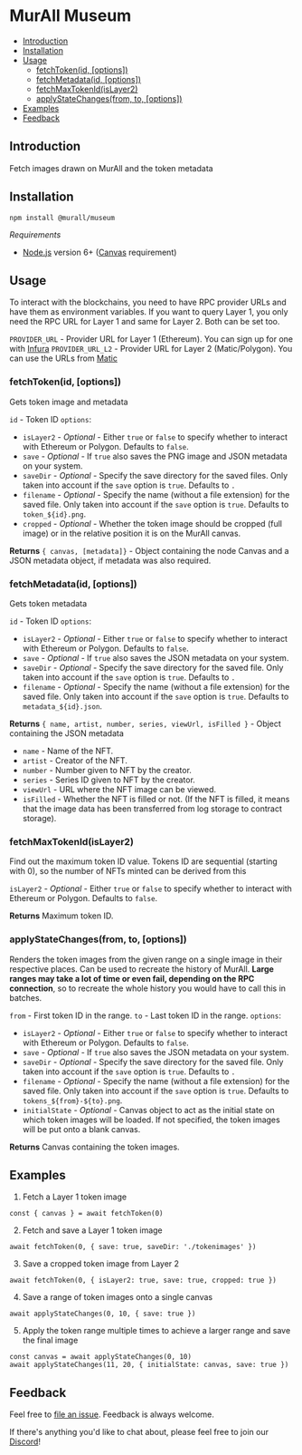 # MurAll Museum

- [Introduction](#introduction)
- [Installation](#installation)
- [Usage](#usage)
    * [fetchToken(id, [options])](#fetchtokenid-options)
    * [fetchMetadata(id, [options])](#fetchmetadataid-options)
    * [fetchMaxTokenId(isLayer2)](#fetchmaxtokenidislayer2)
    * [applyStateChanges(from, to, [options])](#applystatechangesfrom-to-options)
- [Examples](#examples)
- [Feedback](#feedback)

## Introduction

Fetch images drawn on MurAll and the token metadata

## Installation
```
npm install @murall/museum
```

*Requirements*
* [Node.js](https://nodejs.org/en/) version 6+ ([Canvas](https://www.npmjs.com/package/canvas) requirement)

## Usage
To interact with the blockchains, you need to have RPC provider URLs and have them as environment variables.
If you want to query Layer 1, you only need the RPC URL for Layer 1 and same for Layer 2. Both can be set too.

`PROVIDER_URL` - Provider URL for Layer 1 (Ethereum). You can sign up for one with [Infura](https://infura.io/)
`PROVIDER_URL_L2` - Provider URL for Layer 2 (Matic/Polygon). You can use the URLs from [Matic](https://docs.matic.network/docs/develop/network-details/network/)

### fetchToken(id, [options])
Gets token image and metadata

`id` - Token ID
`options`:
* `isLayer2` - *Optional* - Either `true` or `false` to specify whether to interact with Ethereum or Polygon. Defaults to `false`.
* `save` - *Optional* - If `true` also saves the PNG image and JSON metadata on your system.
* `saveDir` - *Optional* - Specify the save directory for the saved files. Only taken into account if the `save` option is `true`. Defaults to `.`
* `filename` - *Optional* - Specify the name (without a file extension) for the saved file. Only taken into account if the `save` option is `true`. Defaults to `token_${id}.png`.
* `cropped` - *Optional* - Whether the token image should be cropped (full image) or in the relative position it is on the MurAll canvas.

**Returns**
`{ canvas, [metadata]}` - Object containing the node Canvas and a JSON metadata object, if metadata was also required.


### fetchMetadata(id, [options])
Gets token metadata

`id` - Token ID
`options`:
* `isLayer2` - *Optional* - Either `true` or `false` to specify whether to interact with Ethereum or Polygon. Defaults to `false`.
* `save` - *Optional* - If `true` also saves the JSON metadata on your system.
* `saveDir` - *Optional* - Specify the save directory for the saved file. Only taken into account if the `save` option is `true`. Defaults to `.`
* `filename` - *Optional* - Specify the name (without a file extension) for the saved file. Only taken into account if the `save` option is `true`. Defaults to `metadata_${id}.json`.

**Returns**
`{ name, artist, number, series, viewUrl, isFilled }` - Object containing the JSON metadata

* `name` - Name of the NFT.
* `artist` - Creator of the NFT.
* `number` - Number given to NFT by the creator.
* `series` - Series ID given to NFT by the creator.
* `viewUrl` - URL where the NFT image can be viewed.
* `isFilled` - Whether the NFT is filled or not. (If the NFT is filled, it means that the image data has been transferred from log storage to contract storage).


### fetchMaxTokenId(isLayer2)
Find out the maximum token ID value. Tokens ID are sequential (starting with 0), so the number of NFTs minted can be derived from this

`isLayer2` - *Optional* - Either `true` or `false` to specify whether to interact with Ethereum or Polygon. Defaults to `false`.

**Returns**
Maximum token ID.

### applyStateChanges(from, to, [options])
Renders the token images from the given range on a single image in their respective places. Can be used to recreate the history of MurAll.
**Large ranges may take a lot of time or even fail, depending on the RPC connection**, so to recreate the whole history you would have to call this in batches.

`from` - First token ID in the range.
`to` - Last token ID in the range.
`options`:
* `isLayer2` - *Optional* - Either `true` or `false` to specify whether to interact with Ethereum or Polygon. Defaults to `false`.
* `save` - *Optional* - If `true` also saves the JSON metadata on your system.
* `saveDir` - *Optional* - Specify the save directory for the saved file. Only taken into account if the `save` option is `true`. Defaults to `.`
* `filename` - *Optional* - Specify the name (without a file extension) for the saved file. Only taken into account if the `save` option is `true`. Defaults to `tokens_${from}-${to}.png`.
* `initialState` - *Optional* - Canvas object to act as the initial state on which token images will be loaded. If not specified, the token images will be put onto a blank canvas.

**Returns**
Canvas containing the token images. 

## Examples

1. Fetch a Layer 1 token image

`const { canvas } = await fetchToken(0)`

2. Fetch and save a Layer 1 token image

`await fetchToken(0, { save: true, saveDir: './tokenimages' })`

3. Save a cropped token image from Layer 2

`await fetchToken(0, { isLayer2: true, save: true, cropped: true })`

4. Save a range of token images onto a single canvas

`await applyStateChanges(0, 10, { save: true })`

5. Apply the token range multiple times to achieve a larger range and save the final image

```
const canvas = await applyStateChanges(0, 10)
await applyStateChanges(11, 20, { initialState: canvas, save: true })
```

## Feedback

Feel free to [file an issue](https://github.com/murall-art/museum/issues/new). Feedback is always welcome.

If there's anything you'd like to chat about, please feel free to join our [Discord](https://discord.gg/vtRGyzeFhe)!

